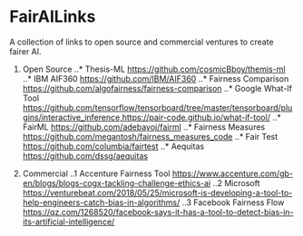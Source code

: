 # FairAILinks
A collection of links to open source and commercial ventures to create fairer AI.

1. Open Source
..* Thesis-ML https://github.com/cosmicBboy/themis-ml
..* IBM AIF360 https://github.com/IBM/AIF360
..* Fairness Comparison https://github.com/algofairness/fairness-comparison
..* Google What-If Tool https://github.com/tensorflow/tensorboard/tree/master/tensorboard/plugins/interactive_inference,https://pair-code.github.io/what-if-tool/
..* FairML https://github.com/adebayoj/fairml
..* Fairness Measures https://github.com/megantosh/fairness_measures_code
..* Fair Test https://github.com/columbia/fairtest
..* Aequitas https://github.com/dssg/aequitas

2. Commercial
..1 Accenture Fairness Tool https://www.accenture.com/gb-en/blogs/blogs-cogx-tackling-challenge-ethics-ai
..2 Microsoft https://venturebeat.com/2018/05/25/microsoft-is-developing-a-tool-to-help-engineers-catch-bias-in-algorithms/
..3 Facebook Fairness Flow https://qz.com/1268520/facebook-says-it-has-a-tool-to-detect-bias-in-its-artificial-intelligence/
